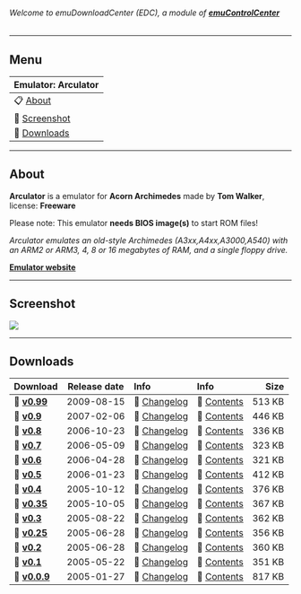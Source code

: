 ###### Welcome to emuDownloadCenter (EDC), a module of [**emuControlCenter**](https://github.com/PhoenixInteractiveNL/emuControlCenter/wiki/)
***
## Menu
| **Emulator: Arculator** |
|:---------|
| :clipboard: [About](#about) |
| :sunrise: [Screenshot](#screenshot) |
| :floppy_disk: [Downloads](#downloads) |
***
## About
**Arculator** is a emulator for **Acorn Archimedes** made by **Tom Walker**, license: **Freeware**

Please note: This emulator **needs BIOS image(s)** to start ROM files!

_Arculator emulates an old-style Archimedes (A3xx,A4xx,A3000,A540) with an ARM2 or ARM3, 4, 8 or 16 megabytes of RAM, and a single floppy drive._

[**Emulator website**](http://b-em.bbcmicro.com/arculator/)
***
## Screenshot
![](https://raw.githubusercontent.com/PhoenixInteractiveNL/emuDownloadCenter/master/hooks/arculator/screen.jpg)
***
## Downloads
| Download | Release date  | Info       | Info       | Size       |
|:---------|:-------------:|:-----------|:-----------|-----------:|
| :floppy_disk: [**v0.99**](https://github.com/PhoenixInteractiveNL/edc-repo0001/raw/master/arculator/0.99.7z) | 2009-08-15 | :page_facing_up: [Changelog](https://github.com/PhoenixInteractiveNL/edc-repo0001/blob/master/arculator/0.99_changelog.txt) | :mag_right: [Contents](https://github.com/PhoenixInteractiveNL/edc-repo0001/blob/master/arculator/0.99_contents.txt) | 513 KB |
| :floppy_disk: [**v0.9**](https://github.com/PhoenixInteractiveNL/edc-repo0001/raw/master/arculator/0.9.7z) | 2007-02-06 | :page_facing_up: [Changelog](https://github.com/PhoenixInteractiveNL/edc-repo0001/blob/master/arculator/0.9_changelog.txt) | :mag_right: [Contents](https://github.com/PhoenixInteractiveNL/edc-repo0001/blob/master/arculator/0.9_contents.txt) | 446 KB |
| :floppy_disk: [**v0.8**](https://github.com/PhoenixInteractiveNL/edc-repo0001/raw/master/arculator/0.8.7z) | 2006-10-23 | :page_facing_up: [Changelog](https://github.com/PhoenixInteractiveNL/edc-repo0001/blob/master/arculator/0.8_changelog.txt) | :mag_right: [Contents](https://github.com/PhoenixInteractiveNL/edc-repo0001/blob/master/arculator/0.8_contents.txt) | 336 KB |
| :floppy_disk: [**v0.7**](https://github.com/PhoenixInteractiveNL/edc-repo0001/raw/master/arculator/0.7.7z) | 2006-05-09 | :page_facing_up: [Changelog](https://github.com/PhoenixInteractiveNL/edc-repo0001/blob/master/arculator/0.7_changelog.txt) | :mag_right: [Contents](https://github.com/PhoenixInteractiveNL/edc-repo0001/blob/master/arculator/0.7_contents.txt) | 323 KB |
| :floppy_disk: [**v0.6**](https://github.com/PhoenixInteractiveNL/edc-repo0001/raw/master/arculator/0.6.7z) | 2006-04-28 | :page_facing_up: [Changelog](https://github.com/PhoenixInteractiveNL/edc-repo0001/blob/master/arculator/0.6_changelog.txt) | :mag_right: [Contents](https://github.com/PhoenixInteractiveNL/edc-repo0001/blob/master/arculator/0.6_contents.txt) | 321 KB |
| :floppy_disk: [**v0.5**](https://github.com/PhoenixInteractiveNL/edc-repo0001/raw/master/arculator/0.5.7z) | 2006-01-23 | :page_facing_up: [Changelog](https://github.com/PhoenixInteractiveNL/edc-repo0001/blob/master/arculator/0.5_changelog.txt) | :mag_right: [Contents](https://github.com/PhoenixInteractiveNL/edc-repo0001/blob/master/arculator/0.5_contents.txt) | 412 KB |
| :floppy_disk: [**v0.4**](https://github.com/PhoenixInteractiveNL/edc-repo0001/raw/master/arculator/0.4.7z) | 2005-10-12 | :page_facing_up: [Changelog](https://github.com/PhoenixInteractiveNL/edc-repo0001/blob/master/arculator/0.4_changelog.txt) | :mag_right: [Contents](https://github.com/PhoenixInteractiveNL/edc-repo0001/blob/master/arculator/0.4_contents.txt) | 376 KB |
| :floppy_disk: [**v0.35**](https://github.com/PhoenixInteractiveNL/edc-repo0001/raw/master/arculator/0.35.7z) | 2005-10-05 | :page_facing_up: [Changelog](https://github.com/PhoenixInteractiveNL/edc-repo0001/blob/master/arculator/0.35_changelog.txt) | :mag_right: [Contents](https://github.com/PhoenixInteractiveNL/edc-repo0001/blob/master/arculator/0.35_contents.txt) | 367 KB |
| :floppy_disk: [**v0.3**](https://github.com/PhoenixInteractiveNL/edc-repo0001/raw/master/arculator/0.3.7z) | 2005-08-22 | :page_facing_up: [Changelog](https://github.com/PhoenixInteractiveNL/edc-repo0001/blob/master/arculator/0.3_changelog.txt) | :mag_right: [Contents](https://github.com/PhoenixInteractiveNL/edc-repo0001/blob/master/arculator/0.3_contents.txt) | 362 KB |
| :floppy_disk: [**v0.25**](https://github.com/PhoenixInteractiveNL/edc-repo0001/raw/master/arculator/0.25.7z) | 2005-06-28 | :page_facing_up: [Changelog](https://github.com/PhoenixInteractiveNL/edc-repo0001/blob/master/arculator/0.25_changelog.txt) | :mag_right: [Contents](https://github.com/PhoenixInteractiveNL/edc-repo0001/blob/master/arculator/0.25_contents.txt) | 356 KB |
| :floppy_disk: [**v0.2**](https://github.com/PhoenixInteractiveNL/edc-repo0001/raw/master/arculator/0.2.7z) | 2005-06-28 | :page_facing_up: [Changelog](https://github.com/PhoenixInteractiveNL/edc-repo0001/blob/master/arculator/0.2_changelog.txt) | :mag_right: [Contents](https://github.com/PhoenixInteractiveNL/edc-repo0001/blob/master/arculator/0.2_contents.txt) | 360 KB |
| :floppy_disk: [**v0.1**](https://github.com/PhoenixInteractiveNL/edc-repo0001/raw/master/arculator/0.1.7z) | 2005-05-22 | :page_facing_up: [Changelog](https://github.com/PhoenixInteractiveNL/edc-repo0001/blob/master/arculator/0.1_changelog.txt) | :mag_right: [Contents](https://github.com/PhoenixInteractiveNL/edc-repo0001/blob/master/arculator/0.1_contents.txt) | 351 KB |
| :floppy_disk: [**v0.0.9**](https://github.com/PhoenixInteractiveNL/edc-repo0001/raw/master/arculator/0.0.9.7z) | 2005-01-27 | :page_facing_up: [Changelog](https://github.com/PhoenixInteractiveNL/edc-repo0001/blob/master/arculator/0.0.9_changelog.txt) | :mag_right: [Contents](https://github.com/PhoenixInteractiveNL/edc-repo0001/blob/master/arculator/0.0.9_contents.txt) | 817 KB |
